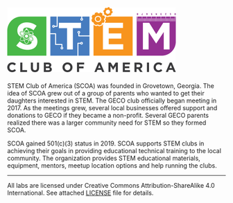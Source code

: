 ![SCOA](https://github.com/stem-club-of-america/SCOA/blob/main/images/SCOA_Logo_Small.png)
---
STEM Club of America (SCOA) was founded in Grovetown, Georgia. The idea of SCOA grew out of a group of parents who wanted to get their daughters interested in STEM. The GECO club officially began meeting in 2017. As the meetings grew, several local businesses offered support and donations to GECO if they became a non-profit. Several GECO parents realized there was a larger community need for STEM so they formed SCOA.

SCOA gained 501(c)(3) status in 2019. SCOA supports STEM clubs in achieving their goals in providing educational technical training to the local community. The organization provides STEM educational materials, equipment, mentors, meetup location options and help running the clubs.

---
All labs are licensed under Creative Commons Attribution-ShareAlike 4.0 International.  See attached [LICENSE](./LICENSE) file for details.

